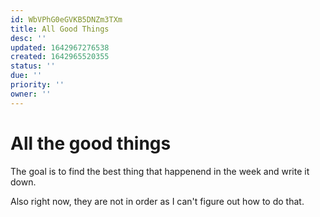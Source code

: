 ```yaml
---
id: WbVPhG0eGVKB5DNZm3TXm
title: All Good Things
desc: ''
updated: 1642967276538
created: 1642965520355
status: ''
due: ''
priority: ''
owner: ''
---
```


# All the good things

The goal is to find the best thing that happenend in the week and write it down. 

Also right now, they are not in order as I can't figure out how to do that.
